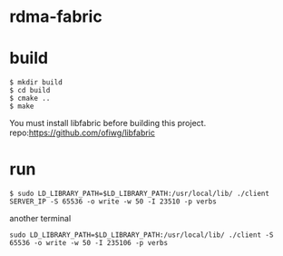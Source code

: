 # rdma-fabric

# build
```code
$ mkdir build
$ cd build
$ cmake ..
$ make
```
You must install libfabric before building this project.
repo:https://github.com/ofiwg/libfabric

# run
```code
$ sudo LD_LIBRARY_PATH=$LD_LIBRARY_PATH:/usr/local/lib/ ./client SERVER_IP -S 65536 -o write -w 50 -I 23510 -p verbs
```

another terminal
```code
sudo LD_LIBRARY_PATH=$LD_LIBRARY_PATH:/usr/local/lib/ ./client -S 65536 -o write -w 50 -I 235106 -p verbs
```